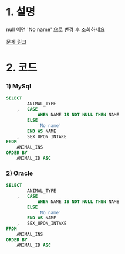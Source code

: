 # 1. 설명
null 이면 'No name' 으로 변경 후 조회하세요

[문제 링크](https://programmers.co.kr/learn/courses/30/lessons/59410)


# 2. 코드
### 1) MySql
```sql
SELECT
        ANIMAL_TYPE
    ,   CASE
            WHEN NAME IS NOT NULL THEN NAME
        ELSE
            'No name'
        END AS NAME
    ,   SEX_UPON_INTAKE
FROM 
    ANIMAL_INS
ORDER BY
    ANIMAL_ID ASC
```

### 2) Oracle
```sql
SELECT
        ANIMAL_TYPE
    ,   CASE
            WHEN NAME IS NOT NULL THEN NAME
        ELSE
            'No name'
        END AS NAME
    ,   SEX_UPON_INTAKE
FROM 
    ANIMAL_INS
ORDER BY
    ANIMAL_ID ASC
```